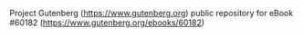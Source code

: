 Project Gutenberg (https://www.gutenberg.org) public repository for
eBook #60182 (https://www.gutenberg.org/ebooks/60182)
